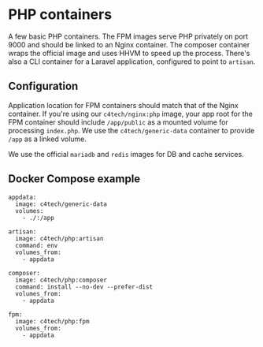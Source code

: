 # PHP containers

A few basic PHP containers. The FPM images serve PHP privately on port 9000
and should be linked to an Nginx container. The composer container wraps the
official image and uses HHVM to speed up the process. There's also a CLI container for a Laravel application, configured to point to `artisan`.


## Configuration

Application location for FPM containers should match that of the Nginx
container. If you're using our `c4tech/nginx:php` image, your app root for the
FPM container should include `/app/public` as a mounted volume for processing
`index.php`. We use the `c4tech/generic-data` container to provide `/app` as a
linked volume.

We use the official `mariadb` and `redis` images for DB and cache services.


## Docker Compose example

```
appdata:
  image: c4tech/generic-data
  volumes:
    - ./:/app

artisan:
  image: c4tech/php:artisan
  command: env
  volumes_from:
    - appdata

composer:
  image: c4tech/php:composer
  command: install --no-dev --prefer-dist
  volumes_from:
    - appdata

fpm:
  image: c4tech/php:fpm
  volumes_from:
    - appdata
```
